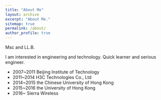 ```yaml
---
title: "About Me"
layout: archive
excerpt: "About Me."
sitemap: true
permalink: /about/
author_profile: true
---
```


Msc and LL.B.

I am interested in engineering and technology. Quick learner and serious engineer.

* 2007~2011 Beijing Institute of Technology
* 2011~2014 H3C Technologies Co., Ltd 
* 2014~2015 the Chinese University of Hong Kong
* 2015~2016 the University of Hong Kong
* 2016~ Sierra Wireless
